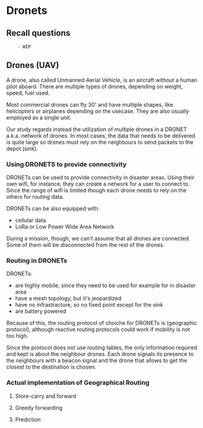 # Dronets

## Recall questions
        - WIP

## Drones (UAV)

A drone, also called Unmanned Aerial Vehicle, is an aircraft without a human pilot aboard.
There are multiple types of drones, depending on weight, speed, fuel used.

Most commercial drones can fly 30' and have multiple shapes, like helicopters or airplanes depending on the usecase.
They are also usually employed as a single unit.

Our study regards instead the utilization of multiple drones in a DRONET a.k.a. network of drones.
In most cases, the data that needs to be delivered is quite large so drones must rely on the
neighbours to send packets to the depot (sink).

### Using DRONETS to provide connectivity

DRONETs can be used to provide connectivity in disaster areas. Using their own wifi, for instance, they
can create a network for a user to connect to. Since the range of wifi is limited though each drone needs to
rely on the others for routing data.

DRONETs can be also equipped with:
- cellular data
- LoRa or Low Power Wide Area Network 

During a mission, though, we can't assume that all drones are connected. Some of them will be disconnected 
from the rest of the drones. 

### Routing in DRONETs

DRONETs:
- are highly mobile, since they need to be used for example for in disaster area
- have a mesh topology, but it's jeopardized
- have no infrastracture, so no fixed point except for the sink
- are battery powered

Because of this, the routing protocol of choiche for DRONETs is (geographic protocol), although reactive routing protocols could work
if mobility is not too high.

Since the protocol does not use routing tables, the only information required and kept is about the neighbour drones.
Each drone signals its presence to the neighbours with a beacon signal and the drone that allows to get the closest to the destination
is chosen.

### Actual implementation of Geographical Routing

1. Store-carry and forward

2. Greedy forwarding

3. Prediction




